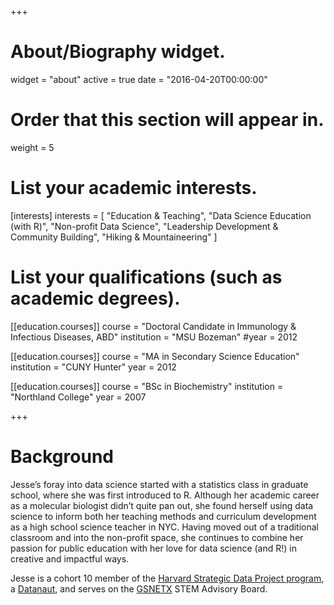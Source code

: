 +++
# About/Biography widget.
widget = "about"
active = true
date = "2016-04-20T00:00:00"

# Order that this section will appear in.
weight = 5

# List your academic interests.
[interests]
  interests = [
    "Education & Teaching",
    "Data Science Education (with R)",
    "Non-profit Data Science",
    "Leadership Development & Community Building",
    "Hiking & Mountaineering"
  ]

# List your qualifications (such as academic degrees).
 [[education.courses]]
   course = "Doctoral Candidate in Immunology & Infectious Diseases, ABD"
   institution = "MSU Bozeman"
   #year = 2012

[[education.courses]]
  course = "MA in Secondary Science Education"
  institution = "CUNY Hunter"
  year = 2012

[[education.courses]]
  course = "BSc in Biochemistry"
  institution = "Northland College"
  year = 2007
 
+++

# Background

Jesse’s foray into data science started with a statistics class in graduate school, where she was first introduced to R. Although her academic career as a molecular biologist didn’t quite pan out, she found herself using data science to inform both her teaching methods and curriculum development as a high school science teacher in NYC. Having moved out of a traditional classroom and into the non-profit space, she continues to combine her passion for public education with her love for data science (and R!) in creative and impactful ways.

Jesse is a cohort 10 member of the [Harvard Strategic Data Project program](https://sdp.cepr.harvard.edu/), a [Datanaut](open.nasa.gov/explore/datanauts/), and serves on the [GSNETX](http://www.gsnetx.org/) STEM Advisory Board.
